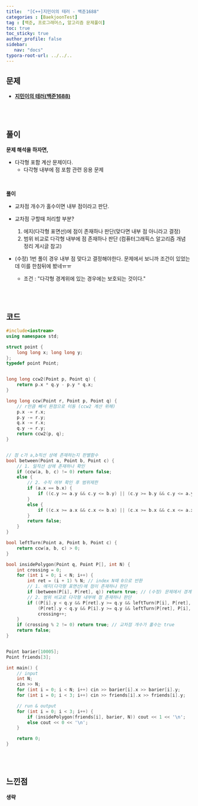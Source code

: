 ```yaml
---
title:  "[C++]지민이의 테러 - 백준1688"
categories : [BaekjoonTest]
tag : [백준, 프로그래머스, 알고리즘 문제풀이]
toc: true
toc_sticky: true
author_profile: false
sidebar:
   nav: "docs"
typora-root-url: ../../..
---
```




## 문제

* **[지민이의 테러(백준1688)](https://www.acmicpc.net/problem/1688)**

<br><br>

## 풀이

**문제 해석을 하자면,**

* 다각형 포함 계산 문제이다.
  * 다각형 내부에 점 포함 관련 응용 문제


<br>

**풀이**

* 교차점 개수가 홀수이면 내부 점이라고 판단.
* 교차점 구할때 처리할 부분?
  1. 에지(다각형 표면선)에 점이 존재하나 판단(맞다면 내부 점 아니라고 결정)
  2. 범위 비교로 다각형 내부에 점 존재하나 판단 (컴퓨터그래픽스 알고리즘 개념 정리 게시글 참고)

* (수정) 1번 풀이 경우 내부 점 맞다고 결정해야한다. 문제에서 보니까 조건이 있었는데 이를 한참뒤에 봤네ㅠㅠ
  * 조건 : "다각형 경계위에 있는 경우에는 보호되는 것이다."


<br><br>

## 코드

```c++
#include<iostream>
using namespace std;

struct point {
	long long x; long long y;
};
typedef point Point;


long long ccw2(Point p, Point q) {
	return p.x * q.y - p.y * q.x;
}

long long ccw(Point r, Point p, Point q) {
	// r만큼 빼서 원점으로 이동 (ccw2 계산 위해)
	p.x -= r.x;
	p.y -= r.y;
	q.x -= r.x;
	q.y -= r.y;
	return ccw2(p, q);
}


// 점 c가 a,b직선 상에 존재하는지 판별함수
bool between(Point a, Point b, Point c) {
	// 1. 일직선 상에 존재하나 확인
	if (ccw(a, b, c) != 0) return false;
	else {
		// 2. 수직 여부 확인 후 범위제한
		if (a.x == b.x) {
			if ((c.y >= a.y && c.y <= b.y) || (c.y >= b.y && c.y <= a.y)) return true;
		}
		else {
			if ((c.x >= a.x && c.x <= b.x) || (c.x >= b.x && c.x <= a.x)) return true;
		}
		return false;
	}
}

bool leftTurn(Point a, Point b, Point c) {
	return ccw(a, b, c) > 0;
}

bool insidePolygon(Point q, Point P[], int N) {
	int crossing = 0;
	for (int i = 0; i < N; i++) {
		int ret = (i + 1) % N; // index N때 0으로 반환
		// 1. 에지(다각형 표면선)에 점이 존재하나 판단
		if (between(P[i], P[ret], q)) return true; // (수정) 문제에서 경계면도 포함하라 했음
		// 2. 범위 비교로 다각형 내부에 점 존재하나 판단
		if ((P[i].y < q.y && P[ret].y >= q.y && leftTurn(P[i], P[ret], q)) ||
			(P[ret].y < q.y && P[i].y >= q.y && leftTurn(P[ret], P[i], q)))
			crossing++;
	}
	if (crossing % 2 != 0) return true; // 교차점 개수가 홀수는 true
	return false;
}


Point barier[10005];
Point friends[3];

int main() {
	// input
	int N;
	cin >> N;
	for (int i = 0; i < N; i++) cin >> barier[i].x >> barier[i].y;
	for (int i = 0; i < 3; i++) cin >> friends[i].x >> friends[i].y;

	// run & output
	for (int i = 0; i < 3; i++) {
		if (insidePolygon(friends[i], barier, N)) cout << 1 << '\n';
		else cout << 0 << '\n';
	}

	return 0;
}
```

<br><br>

## 느낀점

**생략**
